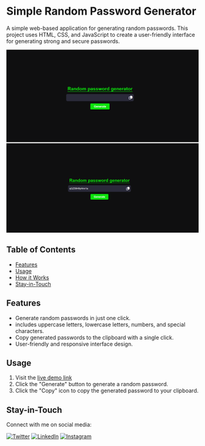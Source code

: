 # Simple Random Password Generator

A simple web-based application for generating random passwords. This project uses HTML, CSS, and JavaScript to create a user-friendly interface for generating strong and secure passwords.

![Demo](website1.png) 
![Demo](website2.png) 

## Table of Contents

- [Features](#features)
- [Usage](#usage)
- [How it Works](#how-it-works)
- [Stay-in-Touch](#Stay-in-Touch)


## Features

- Generate random passwords in just one click.
- includes uppercase letters, lowercase letters, numbers, and special characters.
- Copy generated passwords to the clipboard with a single click.
- User-friendly and responsive interface design.

## Usage

1. Visit the [live demo link](https://random-password-generator-net.netlify.app/)
2. Click the "Generate" button to generate a random password.
3. Click the "Copy" icon to copy the generated password to your clipboard.

## Stay-in-Touch

Connect with me on social media:

[![Twitter](https://img.shields.io/badge/Twitter-rohith_m_kira-blu)](https://twitter.com/rohith_m_kira)
[![LinkedIn](https://img.shields.io/badge/LinkedIn-rohith_kira-informational)](https://www.linkedin.com/in/rohith-kira-bab309267/)
[![Instagram](https://img.shields.io/badge/Instagram-rohith_codes-orange)](https://www.instagram.com/rohith_codes/)


